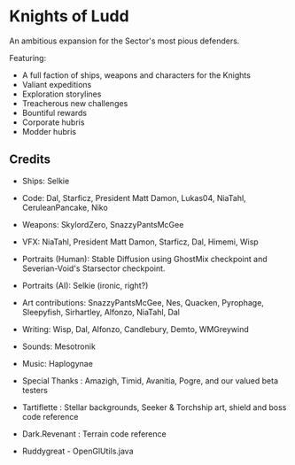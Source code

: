 # Knights of Ludd
An ambitious expansion for the Sector's most pious defenders.

Featuring:
- A full faction of ships, weapons and characters for the Knights
- Valiant expeditions
- Exploration storylines
- Treacherous new challenges
- Bountiful rewards
- Corporate hubris
- Modder hubris

## Credits
- Ships: Selkie
- Code: Dal, Starficz, President Matt Damon, Lukas04, NiaTahl, CeruleanPancake, Niko

- Weapons: SkylordZero, SnazzyPantsMcGee
- VFX: NiaTahl, President Matt Damon, Starficz, Dal, Himemi, Wisp
- Portraits (Human): Stable Diffusion using GhostMix checkpoint and Severian-Void's Starsector checkpoint.
- Portraits (AI): Selkie (ironic, right?)
- Art contributions: SnazzyPantsMcGee, Nes, Quacken, Pyrophage, Sleepyfish, Sirhartley, Alfonzo, NiaTahl, Dal

- Writing: Wisp, Dal, Alfonzo, Candlebury, Demto, WMGreywind
- Sounds: Mesotronik
- Music: Haplogynae

- Special Thanks : Amazigh, Timid, Avanitia, Pogre, and our valued beta testers
- Tartiflette : Stellar backgrounds, Seeker & Torchship art, shield and boss code reference
- Dark.Revenant : Terrain code reference
- Ruddygreat - OpenGlUtils.java
